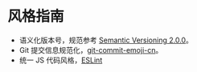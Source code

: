 # 风格指南

- 语义化版本号，规范参考 [Semantic Versioning 2.0.0](https://semver.org/lang/zh-CN/)。
- Git 提交信息规范化，[git-commit-emoji-cn](https://github.com/liuchengxu/git-commit-emoji-cn)。
- 统一 JS 代码风格，[ESLint](https://github.com/AlloyTeam/eslint-config-alloy)
